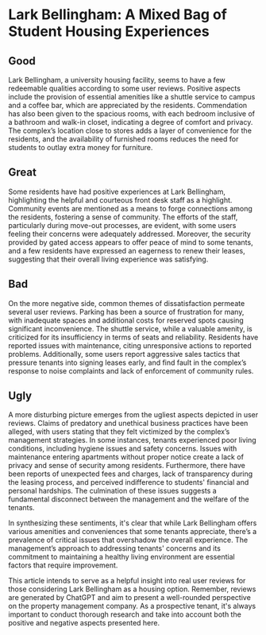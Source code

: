 # Lark Bellingham: A Mixed Bag of Student Housing Experiences

## Good
Lark Bellingham, a university housing facility, seems to have a few redeemable qualities according to some user reviews. Positive aspects include the provision of essential amenities like a shuttle service to campus and a coffee bar, which are appreciated by the residents. Commendation has also been given to the spacious rooms, with each bedroom inclusive of a bathroom and walk-in closet, indicating a degree of comfort and privacy. The complex’s location close to stores adds a layer of convenience for the residents, and the availability of furnished rooms reduces the need for students to outlay extra money for furniture.

## Great
Some residents have had positive experiences at Lark Bellingham, highlighting the helpful and courteous front desk staff as a highlight. Community events are mentioned as a means to forge connections among the residents, fostering a sense of community. The efforts of the staff, particularly during move-out processes, are evident, with some users feeling their concerns were adequately addressed. Moreover, the security provided by gated access appears to offer peace of mind to some tenants, and a few residents have expressed an eagerness to renew their leases, suggesting that their overall living experience was satisfying.

## Bad
On the more negative side, common themes of dissatisfaction permeate several user reviews. Parking has been a source of frustration for many, with inadequate spaces and additional costs for reserved spots causing significant inconvenience. The shuttle service, while a valuable amenity, is criticized for its insufficiency in terms of seats and reliability. Residents have reported issues with maintenance, citing unresponsive actions to reported problems. Additionally, some users report aggressive sales tactics that pressure tenants into signing leases early, and find fault in the complex’s response to noise complaints and lack of enforcement of community rules.

## Ugly
A more disturbing picture emerges from the ugliest aspects depicted in user reviews. Claims of predatory and unethical business practices have been alleged, with users stating that they felt victimized by the complex’s management strategies. In some instances, tenants experienced poor living conditions, including hygiene issues and safety concerns. Issues with maintenance entering apartments without proper notice create a lack of privacy and sense of security among residents. Furthermore, there have been reports of unexpected fees and charges, lack of transparency during the leasing process, and perceived indifference to students' financial and personal hardships. The culmination of these issues suggests a fundamental disconnect between the management and the welfare of the tenants.

In synthesizing these sentiments, it's clear that while Lark Bellingham offers various amenities and conveniences that some tenants appreciate, there’s a prevalence of critical issues that overshadow the overall experience. The management’s approach to addressing tenants' concerns and its commitment to maintaining a healthy living environment are essential factors that require improvement.

This article intends to serve as a helpful insight into real user reviews for those considering Lark Bellingham as a housing option. Remember, reviews are generated by ChatGPT and aim to present a well-rounded perspective on the property management company. As a prospective tenant, it's always important to conduct thorough research and take into account both the positive and negative aspects presented here.